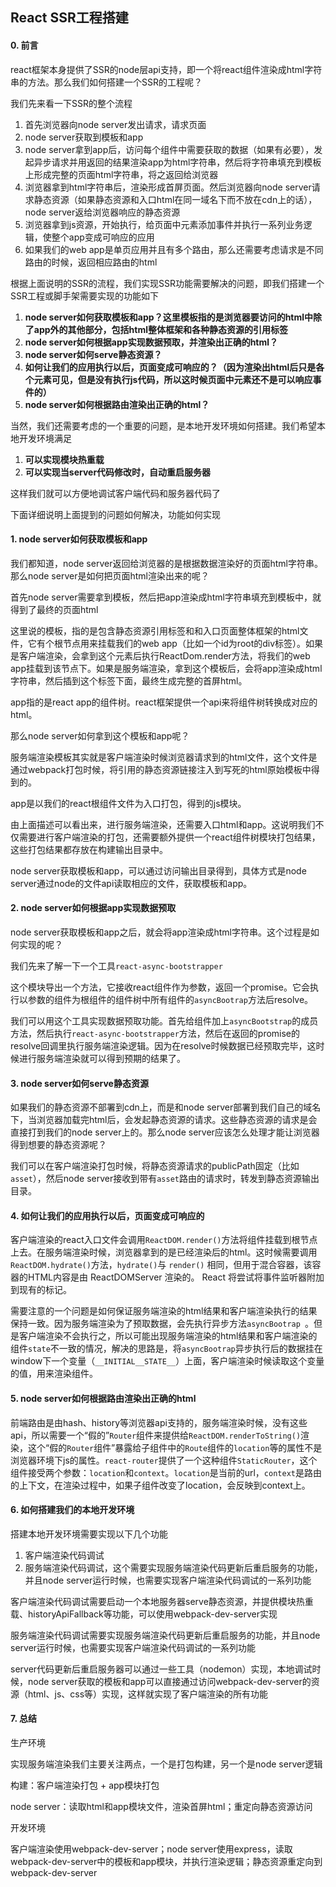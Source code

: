 ## React SSR工程搭建

#### 0. 前言

react框架本身提供了SSR的node层api支持，即一个将react组件渲染成html字符串的方法。那么我们如何搭建一个SSR的工程呢？

我们先来看一下SSR的整个流程

1. 首先浏览器向node server发出请求，请求页面
2. node server获取到模板和app
3. node server拿到app后，访问每个组件中需要获取的数据（如果有必要），发起异步请求并用返回的结果渲染app为html字符串，然后将字符串填充到模板上形成完整的页面html字符串，将之返回给浏览器
4. 浏览器拿到html字符串后，渲染形成首屏页面。然后浏览器向node server请求静态资源（如果静态资源和入口html在同一域名下而不放在cdn上的话），node server返给浏览器响应的静态资源
5. 浏览器拿到js资源，开始执行，给页面中元素添加事件并执行一系列业务逻辑，使整个app变成可响应的应用
6. 如果我们的web app是单页应用并且有多个路由，那么还需要考虑请求是不同路由的时候，返回相应路由的html

根据上面说明的SSR的流程，我们实现SSR功能需要解决的问题，即我们搭建一个SSR工程或脚手架需要实现的功能如下

1. **node server如何获取模板和app？这里模板指的是浏览器要访问的html中除了app外的其他部分，包括html整体框架和各种静态资源的引用标签**
2. **node server如何根据app实现数据预取，并渲染出正确的html？**
3. **node server如何serve静态资源？**
4. **如何让我们的应用执行以后，页面变成可响应的？（因为渲染出html后只是各个元素可见，但是没有执行js代码，所以这时候页面中元素还不是可以响应事件的）**
5. **node server如何根据路由渲染出正确的html？**

当然，我们还需要考虑的一个重要的问题，是本地开发环境如何搭建。我们希望本地开发环境满足

1. **可以实现模块热重载**
2. **可以实现当server代码修改时，自动重启服务器**

这样我们就可以方便地调试客户端代码和服务器代码了

下面详细说明上面提到的问题如何解决，功能如何实现

#### 1. node server如何获取模板和app

我们都知道，node server返回给浏览器的是根据数据渲染好的页面html字符串。那么node server是如何把页面html渲染出来的呢？

首先node server需要拿到模板，然后把app渲染成html字符串填充到模板中，就得到了最终的页面html

这里说的模板，指的是包含静态资源引用标签和和入口页面整体框架的html文件，它有个根节点用来挂载我们的web app（比如一个id为root的div标签）。如果是客户端渲染，会拿到这个元素后执行ReactDom.render方法，将我们的web app挂载到该节点下。如果是服务端渲染，拿到这个模板后，会将app渲染成html字符串，然后插到这个标签下面，最终生成完整的首屏html。

app指的是react app的组件树。react框架提供一个api来将组件树转换成对应的html。

那么node server如何拿到这个模板和app呢？

服务端渲染模板其实就是客户端渲染时候浏览器请求到的html文件，这个文件是通过webpack打包时候，将引用的静态资源链接注入到写死的html原始模板中得到的。

app是以我们的react根组件文件为入口打包，得到的js模块。

由上面描述可以看出来，进行服务端渲染，还需要入口html和app。这说明我们不仅需要进行客户端渲染的打包，还需要额外提供一个react组件树模块打包结果，这些打包结果都存放在构建输出目录中。

node server获取模板和app，可以通过访问输出目录得到，具体方式是node server通过node的文件api读取相应的文件，获取模板和app。

#### 2. node server如何根据app实现数据预取

node server获取模板和app之后，就会将app渲染成html字符串。这个过程是如何实现的呢？

我们先来了解一下一个工具```react-async-bootstrapper```

这个模块导出一个方法，它接收react组件作为参数，返回一个promise。它会执行以参数的组件为根组件的组件树中所有组件的```asyncBootrap```方法后resolve。

我们可以用这个工具实现数据预取功能。首先给组件加上```asyncBootstrap```的成员方法，然后执行```react-async-bootstrapper```方法，然后在返回的promise的resolve回调里执行服务端渲染逻辑。因为在resolve时候数据已经预取完毕，这时候进行服务端渲染就可以得到预期的结果了。

#### 3. node server如何serve静态资源

如果我们的静态资源不部署到cdn上，而是和node server部署到我们自己的域名下，当浏览器加载完html后，会发起静态资源的请求。这些静态资源的请求是会直接打到我们的node server上的。那么node server应该怎么处理才能让浏览器得到想要的静态资源呢？

我们可以在客户端渲染打包时候，将静态资源请求的publicPath固定（比如```asset```），然后node server接收到带有```asset```路由的请求时，转发到静态资源输出目录。

#### 4. 如何让我们的应用执行以后，页面变成可响应的

客户端渲染的react入口文件会调用```ReactDOM.render()```方法将组件挂载到根节点上去。在服务端渲染时候，浏览器拿到的是已经渲染后的html。这时候需要调用```ReactDOM.hydrate()```方法，```hydrate()```与 ```render()``` 相同，但用于混合容器，该容器的HTML内容是由 ReactDOMServer 渲染的。 React 将尝试将事件监听器附加到现有的标记。

需要注意的一个问题是如何保证服务端渲染的html结果和客户端渲染执行的结果保持一致。因为服务端渲染为了预取数据，会先执行异步方法```asyncBootrap ```。但是客户端渲染不会执行之，所以可能出现服务端渲染的html结果和客户端渲染的组件```state```不一致的情况，解决的思路是，将```asyncBootrap```异步执行后的数据挂在window下一个变量（```__INITIAL__STATE__```）上面，客户端渲染时候读取这个变量的值，用来渲染组件。

#### 5. node server如何根据路由渲染出正确的html

前端路由是由hash、history等浏览器api支持的，服务端渲染时候，没有这些api，所以需要一个“假的”```Router```组件来提供给```ReactDOM.renderToString()```渲染，这个“假的```Router```组件”暴露给子组件中的```Route```组件的```location```等的属性不是浏览器环境下js的属性。```react-router```提供了一个这种组件```StaticRouter```，这个组件接受两个参数：```location```和```context```。```location```是当前的url，```context```是路由的上下文，在渲染过程中，如果子组件改变了location，会反映到context上。

#### 6. 如何搭建我们的本地开发环境

搭建本地开发环境需要实现以下几个功能

1. 客户端渲染代码调试
2. 服务端渲染代码调试，这个需要实现服务端渲染代码更新后重启服务的功能，并且node server运行时候，也需要实现客户端渲染代码调试的一系列功能

客户端渲染代码调试需要启动一个本地服务器serve静态资源，并提供模块热重载、historyApiFallback等功能，可以使用webpack-dev-server实现

服务端渲染代码调试需要实现服务端渲染代码更新后重启服务的功能，并且node server运行时候，也需要实现客户端渲染代码调试的一系列功能

server代码更新后重启服务器可以通过一些工具（nodemon）实现，本地调试时候，node server获取的模板和app可以直接通过访问webpack-dev-server的资源（html、js、css等）实现，这样就实现了客户端渲染的所有功能

#### 7. 总结

生产环境

实现服务端渲染我们主要关注两点，一个是打包构建，另一个是node server逻辑

构建：客户端渲染打包 + app模块打包

node server：读取html和app模块文件，渲染首屏html；重定向静态资源访问

开发环境

客户端渲染使用webpack-dev-server；node server使用express，读取webpack-dev-server中的模板和app模块，并执行渲染逻辑；静态资源重定向到webpack-dev-server

